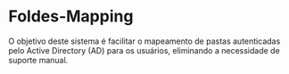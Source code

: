 # Foldes-Mapping
O objetivo deste sistema é facilitar o mapeamento de pastas autenticadas pelo Active Directory (AD) para os usuários, eliminando a necessidade de suporte manual.
